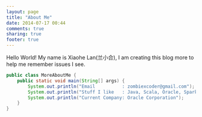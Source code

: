 ```yaml
---
layout: page
title: "About Me"
date: 2014-07-17 00:44
comments: true
sharing: true
footer: true
---
```


Hello World!
My name is Xiaohe Lan(兰小合), I am creating this blog more to help me remember issues I see.

```java
public class MoreAboutMe {
	public static void main(String[] args) {
		System.out.println("Email          : zombiexcoder@gmail.com");
		System.out.println("Stuff I like   : Java, Scala, Oracle, Spark, HDFS");
		System.out.println("Current Company: Oracle Corporation");
	}
}
``` 

